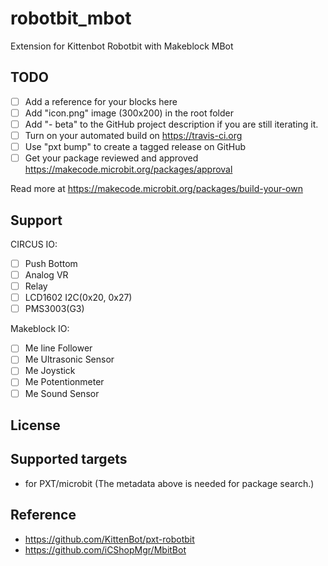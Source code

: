 # robotbit_mbot

Extension for Kittenbot Robotbit with Makeblock MBot

## TODO

- [ ] Add a reference for your blocks here
- [ ] Add "icon.png" image (300x200) in the root folder
- [ ] Add "- beta" to the GitHub project description if you are still iterating it.
- [ ] Turn on your automated build on https://travis-ci.org
- [ ] Use "pxt bump" to create a tagged release on GitHub
- [ ] Get your package reviewed and approved https://makecode.microbit.org/packages/approval

Read more at https://makecode.microbit.org/packages/build-your-own

## Support
CIRCUS IO:
- [ ] Push Bottom
- [ ] Analog VR
- [ ] Relay
- [ ] LCD1602 I2C(0x20, 0x27)
- [ ] PMS3003(G3)

Makeblock IO:
- [ ] Me line Follower
- [ ] Me Ultrasonic Sensor
- [ ] Me Joystick
- [ ] Me Potentionmeter
- [ ] Me Sound Sensor

## License



## Supported targets

* for PXT/microbit
(The metadata above is needed for package search.)

## Reference
* https://github.com/KittenBot/pxt-robotbit
* https://github.com/iCShopMgr/MbitBot